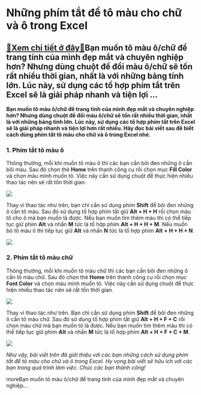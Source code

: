 Những phím tắt để tô màu cho chữ và ô trong Excel
=================================================

[:gift:Xem chi tiết ở đây:gift:](https://hddtvn.com/nhung-phim-tat-de-to-mau-cho-chu-va-o-trong-excel/)Bạn muốn tô màu ô/chữ để trang tính của mình đẹp mắt và chuyên nghiệp hơn? Nhưng dùng chuột để đổi màu ô/chữ sẽ tốn rất nhiều thời gian, nhất là với những bảng tính lớn. Lúc này, sử dụng các tổ hợp phím tắt trên Excel sẽ là giải pháp nhanh và tiện lợi …
-------------------------------------------------------------------------------------------------------------------------------------------------------------------------------------------------------------------------------------------------------------

**Bạn muốn tô màu ô/chữ để trang tính của mình đẹp mắt và chuyên nghiệp hơn? Nhưng dùng chuột để đổi màu ô/chữ sẽ tốn rất nhiều thời gian, nhất là với những bảng tính lớn. Lúc này, sử dụng các tổ hợp phím tắt trên Excel sẽ là giải pháp nhanh và tiện lợi hơn rất nhiều. Hãy đọc bài viết sau để biết cách dùng phím tắt tô màu cho chữ và ô trong Excel nhé.**


### 1. Phím tắt tô màu ô


Thông thường, mỗi khi muốn tô màu ô thì các bạn cần bôi đen những ô cần bôi màu. Sau đó chọn thẻ **Home** trên thanh công cụ rồi chọn mục **Fill Color** và chọn màu mình muốn tô. Việc này cần sử dụng chuột để thực hiện nhiều thao tác nên sẽ rất tốn thời gian.


![](https://hddtvn.com/wp-content/uploads/2021/01/05yzf39.png)


Thay vì thao tác như trên, bạn chỉ cần sử dụng phím **Shift** để bôi đen những ô cần tô màu. Sau đó sử dụng tổ hợp phím tắt giữ **Alt + H + H** rồi chọn màu tô cho ô mà bạn muốn là được. Nếu bạn muốn tìm thêm màu thì có thể tiếp tục giữ phím **Alt** và nhấn **M** tức là tổ hợp phím **Alt + H + H + M**. Nếu muốn bỏ tô màu ô thì tiếp tục giữ **Alt** và nhấn **N** tức là tổ hợp phím **Alt + H + H + N**.


![](https://hddtvn.com/wp-content/uploads/2021/01/uuPsnWP.png)


### 2. Phím tắt tô màu chữ


Thông thường, mỗi khi muốn tô màu chữ thì các bạn cần bôi đen những ô cần tô màu chữ. Sau đó chọn thẻ **Home** trên thanh công cụ rồi chọn mục **Font Color** và chọn màu mình muốn tô. Việc này cần sử dụng chuột để thực hiện nhiều thao tác nên sẽ rất tốn thời gian.


![](https://hddtvn.com/wp-content/uploads/2021/01/Xr6aOhB.png)


Thay vì thao tác như trên. Bạn chỉ cần sử dụng phím **Shift** để bôi đen những ô cần tô màu chữ. Sau đó sử dụng tổ hợp phím tắt giữ **Alt + H + F + C** rồi chọn màu chữ mà bạn muốn tô là được. Nếu bạn muốn tìm thêm màu thì có thể tiếp tục giữ phím **Alt** và nhấn **M** tức là tổ hợp phím **Alt + H + F + C + M**.


[![](https://hddtvn.com/wp-content/uploads/2021/01/rfgvIzX.png)](https://hddtvn.com/wp-content/uploads/2021/01/rfgvIzX.png)


*Như vậy, bài viết trên đã giới thiệu với các bạn những cách sử dụng phím tắt để tô màu cho chữ và ô trong Excel. Hy vọng bài viết sẽ hữu ích với các bạn trong quá trình làm việc. Chúc các bạn thành công!*


moreBạn muốn tô màu ô/chữ để trang tính của mình đẹp mắt và chuyên nghiệp…

